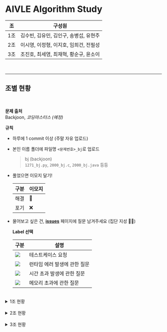 
# **AIVLE Algorithm Study**

| 조| 구성원 |
|--|--|
| 1조 | 김수빈, 김유민, 김인구, 송병섭, 유현주 |
| 2조 | 이시영, 이정형, 이지호, 임희건, 전필성 |
| 3조 | 조진호, 최세영, 최재혁, 황순규, 윤소이 |

<br>

---

## **조별 현황**

<br>

**문제 출처**  
Backjoon, *코딩마스터스 (예정)*  


**규칙**  

- 하루에 1 commit 이상 (주말 자유 업로드)   

- 본인 이름 폴더에 파일명 `<문제번호>_bj`로 업로드
    > bj (backjoon)  
    > `1271_bj.py`, `2000_bj.c`, `2000_bj.java` 등등
- 풀었으면 이모지 달기!

    | 구분 | 이모지 |
    |--|--|
    | 해결 | 💯 |
    | 포기 | ❌ |

- 물어보고 싶은 건, [**issues**](https://github.com/AIVLE-School-2-Study/Algorithm-study/issues) 페이지에 질문 남겨주세요 (집단 지성 💪💪)
    
    **Label 선택**  

    |구분|설명|
    |--|--|
    |<img src="https://img.shields.io/badge/테스트케이스 요청-141245?style=flat&logoColor=white"/></a> | 테스트케이스 요청 |
    |<img src="https://img.shields.io/badge/런타임 에러-E61659?style=flat&logoColor=white"/></a> | 런타임 에러 발생에 관한 질문 |
    |<img src="https://img.shields.io/badge/시간 초과-1D76DB?style=flat&logoColor=white"/></a> | 시간 초과 발생에 관한 질문 |
    |<img src="https://img.shields.io/badge/메모리 초과-0E8A16?style=flat&logoColor=white"/></a> | 메모리 초과에 관한 질문 |

<br>

<details>
<summary> 1조 현황 </summary>
<div markdown="1">

| 난이도 | 문제 | 출처 | 김수빈 | 김유민 | 김인구 | 송병섭 | 유현주 |   
|--|--|--|--|--|--|--|--|
|b-5|[1271](https://www.acmicpc.net/problem/1271)  | backjoon |  | 💯 |  | 💯 | 💯 |
|b-5|[4101](https://www.acmicpc.net/problem/4101)  | backjoon |  | 💯 |  | 💯 |  |
|b-5|[4999](https://www.acmicpc.net/problem/4999)  | backjoon |  | 💯 |  |  |  |
|b-5|[10430](https://www.acmicpc.net/problem/10430)  | backjoon |  | 💯 |  |  |  |
|b-5|[8393](https://www.acmicpc.net/problem/8393)  | backjoon |  | 💯 |  |  |  |
|b-4|[10768](https://www.acmicpc.net/problem/10768)  | backjoon |  |  |  |  |  |
|b-4|[10808](https://www.acmicpc.net/problem/10808)  | backjoon |  |  |  |  |  |
|b-4|[2440](https://www.acmicpc.net/problem/2440)  | backjoon |  |  |  |  |  |
|b-4|[1264](https://www.acmicpc.net/problem/1264)  | backjoon |  |  |  |  |  |
|b-4|[2439](https://www.acmicpc.net/problem/2439)  | backjoon |  |  |  |  |  |
|b-4|[3046](https://www.acmicpc.net/problem/3046)  | backjoon |  |  |  |  |  |
|b-3|[1247](https://www.acmicpc.net/problem/1247)  | backjoon |  |  |  |  |  |
|b-3|[2442](https://www.acmicpc.net/problem/2442)  | backjoon |  |  |  |  |  |
|b-3|[2525](https://www.acmicpc.net/problem/2525)  | backjoon |  |  |  |  |  |
|b-3|[2588](https://www.acmicpc.net/problem/2588)  | backjoon | 💯 |  |  |  |  |
|b-3|[2914](https://www.acmicpc.net/problem/2914)  | backjoon | 💯 |  |  |  |  |
|b-2|[1152](https://www.acmicpc.net/problem/1152)  | backjoon |  |  |  |  |  |
|b-2|[1297](https://www.acmicpc.net/problem/1297)  | backjoon |  |  |  |  |  |
|b-1|[1110](https://www.acmicpc.net/problem/1110)  | backjoon | 💯 |  |  |  |  |
|b-1|[1157](https://www.acmicpc.net/problem/1157)  | backjoon |  |  |  |  |  |
|b-1|[11653](https://www.acmicpc.net/problem/11653)  | backjoon |  |  |  | |  |
|b-1|[10989](https://www.acmicpc.net/problem/10989)  | backjoon |  |  |  | |  |
|b-1|[2163](https://www.acmicpc.net/problem/2163)  | backjoon |  |  |  |  |  |
|b-1|[1259](https://www.acmicpc.net/problem/1259)  | backjoon |  |  |  |  |  |



</div>
</details>

<br>

<details>
<summary> 2조 현황 </summary>
<div markdown="1">


| 난이도 | 문제 | 출처 | 이시영 | 이정형 | 이지호 | 임희건 | 전필성 |   
|--|--|--|--|--|--|--|--|
|b-5|[1271](https://www.acmicpc.net/problem/1271)  | backjoon | 💯|  |  |  |  |
|b-5|[4101](https://www.acmicpc.net/problem/4101)  | backjoon |💯|  |  |  |  |
|b-5|[4999](https://www.acmicpc.net/problem/4999)  | backjoon |💯|  |  |  |  |
|b-5|[10430](https://www.acmicpc.net/problem/10430)  | backjoon |💯|  |  |  |  |
|b-5|[8393](https://www.acmicpc.net/problem/8393)  | backjoon |💯|  |  |  |  |
|b-4|[10768](https://www.acmicpc.net/problem/10768)  | backjoon |  |  |  |  |  |
|b-4|[10808](https://www.acmicpc.net/problem/10808)  | backjoon |  |  |  |  |  |
|b-4|[2440](https://www.acmicpc.net/problem/2440)  | backjoon |  |  |  |  |  |
|b-4|[1264](https://www.acmicpc.net/problem/1264)  | backjoon |  |  |  |  |  |
|b-4|[2439](https://www.acmicpc.net/problem/2439)  | backjoon |  |  |  |  |  |
|b-4|[3046](https://www.acmicpc.net/problem/3046)  | backjoon |  |  |  |  |  |
|b-3|[1247](https://www.acmicpc.net/problem/1247)  | backjoon |  |  |  |  |  |
|b-3|[2442](https://www.acmicpc.net/problem/2442)  | backjoon |  |  |  |  |  |
|b-3|[2525](https://www.acmicpc.net/problem/2525)  | backjoon |  |  |  |  |  |
|b-3|[2588](https://www.acmicpc.net/problem/2588)  | backjoon |  |  |  |  |  |
|b-3|[2914](https://www.acmicpc.net/problem/2914)  | backjoon |  |  |  |  |  |
|b-2|[1152](https://www.acmicpc.net/problem/1152)  | backjoon |  |  |  |  |  |
|b-2|[1297](https://www.acmicpc.net/problem/1297)  | backjoon |  |  |  |  |  |
|b-1|[1110](https://www.acmicpc.net/problem/1110)  | backjoon |  |  |  |  |  |
|b-1|[1157](https://www.acmicpc.net/problem/1157)  | backjoon |  |  |  |  |  |
|b-1|[11653](https://www.acmicpc.net/problem/11653)  | backjoon |  |  |  | |  |
|b-1|[10989](https://www.acmicpc.net/problem/10989)  | backjoon |  |  |  | |  |
|b-1|[2163](https://www.acmicpc.net/problem/2163)  | backjoon |  |  |  |  |  |
|b-1|[1259](https://www.acmicpc.net/problem/1259)  | backjoon |  |  |  |  |  |

</div>
</details>

<br>

<details>
<summary> 3조 현황 </summary>
<div markdown="1">


| 난이도 | 문제 | 출처 | 조진호 | 최세영 | 최재혁 | 황순규 | 윤소이 |   
|--|--|--|--|--|--|--|--|
|b-5|[1271](https://www.acmicpc.net/problem/1271)  | backjoon |  |  |  |  |  |
|b-5|[4101](https://www.acmicpc.net/problem/4101)  | backjoon |  |  |  |  |  |
|b-5|[4999](https://www.acmicpc.net/problem/4999)  | backjoon |  |  |  |  |  |
|b-5|[10430](https://www.acmicpc.net/problem/10430)  | backjoon |  |  |  |  |  |
|b-5|[8393](https://www.acmicpc.net/problem/8393)  | backjoon |  |  |  |  |  |
|b-4|[10768](https://www.acmicpc.net/problem/10768)  | backjoon |  |  |  |  |  |
|b-4|[10808](https://www.acmicpc.net/problem/10808)  | backjoon |  |  |  |  |  |
|b-4|[2440](https://www.acmicpc.net/problem/2440)  | backjoon |  |  |  |  |  |
|b-4|[1264](https://www.acmicpc.net/problem/1264)  | backjoon |  |  |  |  |  |
|b-4|[2439](https://www.acmicpc.net/problem/2439)  | backjoon |  |  |  |  |  |
|b-4|[3046](https://www.acmicpc.net/problem/3046)  | backjoon |  |  |  |  |  |
|b-3|[1247](https://www.acmicpc.net/problem/1247)  | backjoon |  |  |  |  |  |
|b-3|[2442](https://www.acmicpc.net/problem/2442)  | backjoon |  |  |  |  |  |
|b-3|[2525](https://www.acmicpc.net/problem/2525)  | backjoon |  |  |  |  |  |
|b-3|[2588](https://www.acmicpc.net/problem/2588)  | backjoon |  |  |  |  |  |
|b-3|[2914](https://www.acmicpc.net/problem/2914)  | backjoon |  |  |  |  |  |
|b-2|[1152](https://www.acmicpc.net/problem/1152)  | backjoon |  |  |  |  |  |
|b-2|[1297](https://www.acmicpc.net/problem/1297)  | backjoon |  |  |  |  |  |
|b-1|[1110](https://www.acmicpc.net/problem/1110)  | backjoon |  |  |  |  |  |
|b-1|[1157](https://www.acmicpc.net/problem/1157)  | backjoon |  |  |  |  |  |
|b-1|[11653](https://www.acmicpc.net/problem/11653)  | backjoon |  |  |  | |  |
|b-1|[10989](https://www.acmicpc.net/problem/10989)  | backjoon |  |  |  | |  |
|b-1|[2163](https://www.acmicpc.net/problem/2163)  | backjoon |  |  |  |  |  |
|b-1|[1259](https://www.acmicpc.net/problem/1259)  | backjoon |  |  |  |  |  |

</div>
</details>
